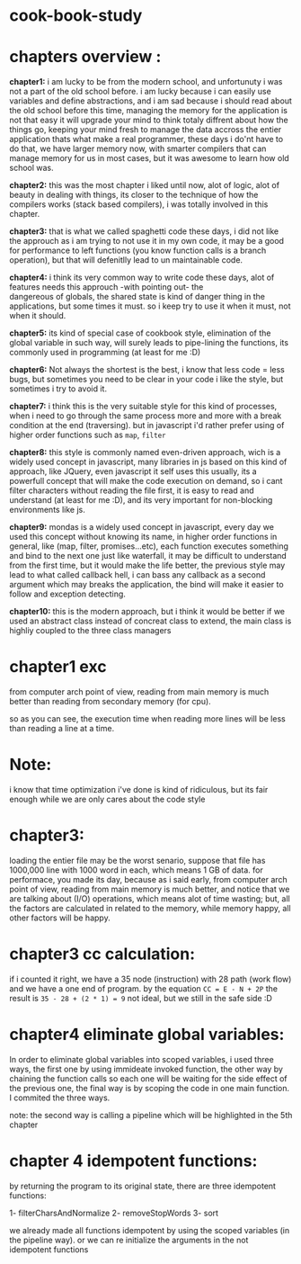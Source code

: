 # cook-book-study


# chapters overview : 

**chapter1:** i am lucky to be from the modern school, and unfortunuty i was not a part of the old school before.
              i am lucky because i can easily use variables and define abstractions, and i am sad because i should 
              read about the old school before this time, managing the memory for the application is not that easy
              it will upgrade your mind to think totaly diffrent about how the things go, keeping your mind fresh
              to manage the data accross the entier application thats what make a real programmer, these days i do'nt
              have to do that, we have larger memory now, with smarter compilers that can manage memory for us in most 
              cases, but it was awesome to learn how old school was.

**chapter2:** this was the most chapter i liked until now, alot of logic, alot of beauty in dealing with things, its closer
              to the technique of how the compilers works (stack based compilers), i was totally involved in this chapter.
              
**chapter3:** that is what we called spaghetti code these days, i did not like the approuch as i am trying to not use it
              in my own code, it may be a good for performance to left functions (you know function calls is a branch operation),
              but that will defenitlly lead to un maintainable code.
              
**chapter4:** i think its very common way to write code these days, alot of features needs this approuch -with pointing out- the       
              dangereous of globals, the shared state is kind of danger thing in the applications, but some times it must.
              so i keep try to use it when it must, not when it should.

**chapter5:**  its kind of special case of cookbook style, elimination of the global variable in such way, will surely leads
               to pipe-lining the functions, its commonly used in programming (at least for me :D)

**chapter6:** Not always the shortest is the best, i know that less code = less bugs, but sometimes you need to be clear in your code
              i like the style, but sometimes i try to avoid it.

**chapter7:** i think this is the very suitable style for this kind of processes, when i need to go through the same process more and more
              with a break condition at the end (traversing). but in javascript i'd rather prefer using of higher order functions such as `map`, `filter`

**chapter8:** this style is commonly named even-driven approach, wich is a widely used concept in javascript, many libraries in js based
              on this kind of approach, like JQuery, even javascript it self uses this usually, its a powerfull concept that will make the code execution on demand, so i cant filter characters without reading the file first, it is easy to read and understand (at least for me :D), and its very important for non-blocking environments like js.                

**chapter9:** mondas is a widely used concept in javascript, every day we used this concept without knowing its name, in higher order
              functions in general, like (map, filter, promises...etc), each function executes something and bind to the next one just 
              like waterfall, it may be difficult to understand from the first time, but it would make the life better, the previous style
              may lead to what called callback hell, i can bass any callback as a second argument which may breaks the application, the bind will make it easier to follow and exception detecting. 



**chapter10:** this is the modern approach, but i think it would be better if we used an abstract class instead of concreat class to                     extend, the main class is highliy coupled to the three class managers  

               
              
              
 
 # chapter1 exc

from computer arch point of view, 
reading from main memory is much better than reading from secondary memory (for cpu).

so as you can see, the execution time when reading more lines will be less than reading a line at a time.

# Note:
i know that time optimization i've done is kind of ridiculous, but its fair enough while we are only cares about the code style



# chapter3:

loading the entier file may be the worst senario, suppose that file has 1000,000 line with 1000 word in each, which means 1 GB of data.
for performace, you made its day, because as i said early, from computer arch point of view, reading from main memory is much better, and notice 
that we are talking about (I/O) operations, which means alot of time wasting; but, all the factors are calculated in related to the memory, while memory happy, all other factors will be happy.


# chapter3 cc calculation:
if i counted it right, we have a 35 node (instruction) with 28 path (work flow) and we have a one end of program.
by the equation `CC = E - N + 2P` the result is `35 - 28 + (2 * 1) = 9` not ideal, but we still in the safe side :D


# chapter4 eliminate global variables:

In order to eliminate global variables into scoped variables, i used three ways, the first one by using immideate invoked function,
the other way by chaining the function calls so each one will be waiting for the side effect of the previous one, the final way is by 
scoping the code in one main function.
I commited the three ways.

note: the second way is calling a pipeline which will be highlighted in the 5th chapter

# chapter 4 idempotent functions:

by returning the program to its original state, there are three idempotent functions:

1- filterCharsAndNormalize
2- removeStopWords
3- sort


we already made all functions idempotent by using the scoped variables (in the pipeline way).
or we can re initialize the arguments in the not idempotent functions